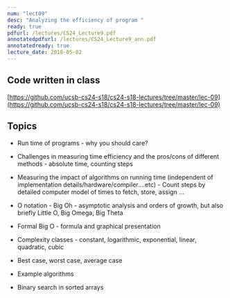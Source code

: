 ```yaml
---
num: "lect09"
desc: "Analyzing the efficiency of program "
ready: true
pdfurl: /lectures/CS24_Lecture9.pdf
annotatedpdfurl: /lectures/CS24_Lecture9_ann.pdf
annotatedready: true
lecture_date: 2018-05-02
---
```


## Code written in class
[https://github.com/ucsb-cs24-s18/cs24-s18-lectures/tree/master/lec-09](https://github.com/ucsb-cs24-s18/cs24-s18-lectures/tree/master/lec-09)

## Topics


* Run time of programs - why you should care?
* Challenges in measuring time efficiency and the pros/cons of different methods - absolute time, counting steps 
* Measuring the impact of algorithms on running time (independent of implementation details/hardware/compiler....etc) - Count steps by detailed computer model of times to fetch, store, assign … 
* O notation - Big Oh - asymptotic analysis and orders of growth, but also briefly Little O, Big Omega, Big Theta
* Formal Big O - formula and graphical presentation
* Complexity classes - constant, logarithmic, exponential, linear, quadratic, cubic
* Best case, worst case, average case
* Example algorithms


* Binary search in sorted arrays
